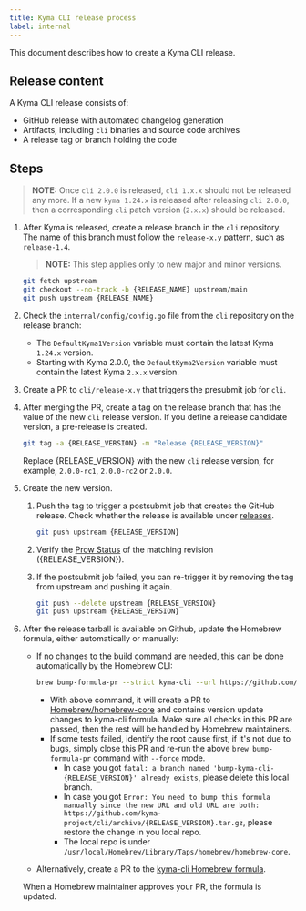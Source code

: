 ```yaml
---
title: Kyma CLI release process
label: internal
---
```


This document describes how to create a Kyma CLI release.

## Release content

A Kyma CLI release consists of:

* GitHub release with automated changelog generation
* Artifacts, including `cli` binaries and source code archives
* A release tag or branch holding the code

## Steps
   >**NOTE:** Once `cli 2.0.0` is released, `cli 1.x.x` should not be released any more. If a new `kyma 1.24.x` is released after releasing `cli 2.0.0`, then a corresponding `cli` patch version (`2.x.x`) should be released.
1. After Kyma is released, create a release branch in the `cli` repository. The name of this branch must follow the `release-x.y` pattern, such as `release-1.4`.

   >**NOTE:** This step applies only to new major and minor versions.

   ```bash
   git fetch upstream
   git checkout --no-track -b {RELEASE_NAME} upstream/main
   git push upstream {RELEASE_NAME}
   ```
2. Check the `internal/config/config.go` file from the `cli` repository on the release branch:
   - The `DefaultKyma1Version` variable must contain the latest Kyma `1.24.x` version.
   - Starting with Kyma 2.0.0, the `DefaultKyma2Version` variable must contain the latest Kyma `2.x.x` version.


3. Create a PR to `cli/release-x.y` that triggers the presubmit job for `cli`.

5. After merging the PR, create a tag on the release branch that has the value of the new `cli` release version. If you define a release candidate version, a pre-release is created.

   ```bash
   git tag -a {RELEASE_VERSION} -m "Release {RELEASE_VERSION}"
   ```

    Replace {RELEASE_VERSION} with the new `cli` release version, for example, `2.0.0-rc1`, `2.0.0-rc2` or `2.0.0`.

6. Create the new version.
   1. Push the tag to trigger a postsubmit job that creates the GitHub release. Check whether the release is available under [releases](https://github.com/kyma-project/cli/releases).

      ```bash
      git push upstream {RELEASE_VERSION}
      ```

   2. Verify the [Prow Status](https://status.build.kyma-project.io/?repo=kyma-project%2Fcli&type=postsubmit) of the matching revision ({RELEASE_VERSION}).
   3. If the postsubmit job failed, you can re-trigger it by removing the tag from upstream and pushing it again.

      ```bash
      git push --delete upstream {RELEASE_VERSION}
      git push upstream {RELEASE_VERSION}
      ```
7. After the release tarball is available on Github, update the Homebrew formula, either automatically or manually:
    - If no changes to the build command are needed, this can be done automatically by the Homebrew CLI:

       ```bash
       brew bump-formula-pr --strict kyma-cli --url https://github.com/kyma-project/cli/archive/{RELEASE_VERSION}.tar.gz
       ```
      - With above command, it will create a PR to [Homebrew/homebrew-core](https://github.com/Homebrew/homebrew-core) and contains version update changes to kyma-cli formula. Make sure all checks in this PR are passed, then the rest will be handled by Homebrew maintainers.
      - If some tests failed, identify the root cause first, if it's not due to bugs, simply close this PR and re-run the above `brew bump-formula-pr` command with `--force` mode.
        - In case you got `fatal: a branch named 'bump-kyma-cli-{RELEASE_VERSION}' already exists`, please delete this local branch.
        - In case you got `Error: You need to bump this formula manually since the new URL and old URL are both: https://github.com/kyma-project/cli/archive/{RELEASE_VERSION}.tar.gz`, please restore the change in you local repo.
        - The local repo is under `/usr/local/Homebrew/Library/Taps/homebrew/homebrew-core`.
    - Alternatively, create a PR to the [kyma-cli Homebrew formula](https://github.com/Homebrew/homebrew-core/blob/master/Formula/kyma-cli.rb).

    When a Homebrew maintainer approves your PR, the formula is updated.
